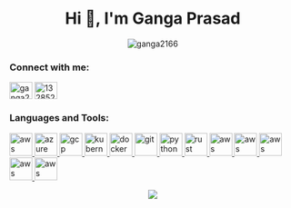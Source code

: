 <h1 align="center">Hi 👋, I'm Ganga Prasad</h1>
<p align="center"> <img src="https://komarev.com/ghpvc/?username=ganga2166&label=Profile%20views&color=0e75b6&style=flat" alt="ganga2166" /> </p>

<h3 align="left">Connect with me:</h3>
<p align="left">
<a href="https://www.linkedin.com/in/ganga-prasad2166/" target="blank"><img align="center" src="https://skillicons.dev/icons?i=linkedin" alt="ganga2166" height="30" width="40" /></a>
<a href="https://x.com/Ganga2166" target="blank"><img align="center" src="https://skillicons.dev/icons?i=twitter" alt="13285241" height="30" width="40" /></a>
</p>

<h3 align="left">Languages and Tools:</h3>

<p align="left"> 
    <a href="https://aws.amazon.com/" target="_blank" rel="noreferrer"> 
        <img src="https://skillicons.dev/icons?i=aws" alt="aws" width="40" height="40"/> 
    </a> 
    <a href="https://azure.microsoft.com/" target="_blank" rel="noreferrer"> 
        <img src="https://www.vectorlogo.zone/logos/microsoft_azure/microsoft_azure-icon.svg" alt="azure" width="40" height="40"/> 
    </a> 
    <a href="https://cloud.google.com" target="_blank" rel="noreferrer"> 
        <img src="https://www.vectorlogo.zone/logos/google_cloud/google_cloud-icon.svg" alt="gcp" width="40" height="40"/> 
    </a> 
    <a href="https://kubernetes.io" target="_blank" rel="noreferrer"> 
        <img src="https://www.vectorlogo.zone/logos/kubernetes/kubernetes-icon.svg" alt="kubernetes" width="40" height="40"/> 
    </a> 
    <a href="https://www.docker.com/" target="_blank" rel="noreferrer"> 
        <img src="https://www.vectorlogo.zone/logos/docker/docker-icon.svg" alt="docker" width="40" height="40"/> 
    </a> 
    <a href="https://git-scm.com/" target="_blank" rel="noreferrer"> 
        <img src="https://www.vectorlogo.zone/logos/git-scm/git-scm-icon.svg" alt="git" width="40" height="40"/> 
    </a> 
    <a href="https://www.python.org" target="_blank" rel="noreferrer"> 
        <img src="https://www.vectorlogo.zone/logos/python/python-icon.svg" alt="python" width="40" height="40"/> 
    </a> 
    <a href="https://www.rust-lang.org/" target="_blank" rel="noreferrer"> 
        <img src="https://www.rust-lang.org/logos/rust-logo-512x512.png" alt="rust" width="40" height="40"/> 
    </a>
    <a href="https://aws.amazon.com/" target="_blank" rel="noreferrer"> 
        <img src="https://skillicons.dev/icons?i=github" alt="aws" width="40" height="40"/> 
    </a>
    <a href="https://aws.amazon.com/" target="_blank" rel="noreferrer"> 
        <img src="https://skillicons.dev/icons?i=githubactions" alt="aws" width="40" height="40"/> 
    </a>
    <a href="https://aws.amazon.com/" target="_blank" rel="noreferrer"> 
        <img src="https://skillicons.dev/icons?i=jenkins" alt="aws" width="40" height="40"/> 
    </a>
    <a href="https://aws.amazon.com/" target="_blank" rel="noreferrer"> 
        <img src="https://skillicons.dev/icons?i=grafana" alt="aws" width="40" height="40"/> 
    </a>
    <a href="https://aws.amazon.com/" target="_blank" rel="noreferrer"> 
        <img src="https://skillicons.dev/icons?i=kafka" alt="aws" width="40" height="40"/> 
    </a>
</p>

<p align="center">
   <picture style="display: block; margin: 0 auto;">
       <source media="(prefers-color-scheme: dark)" srcset="https://streak-stats.demolab.com?user=ganga2166&theme=dark" />
       <img src="https://streak-stats.demolab.com?user=ganga2166" />
   </picture>
</p>

